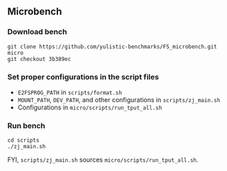 ## Microbench

### Download bench

```shell
git clone https://github.com/yulistic-benchmarks/FS_microbench.git micro
git checkout 3b389ec
```

### Set proper configurations in the script files

- `E2FSPROG_PATH` in `scripts/format.sh`
- `MOUNT_PATH`, `DEV_PATH`, and other configurations in `scripts/zj_main.sh`
- Configurations in `micro/scripts/run_tput_all.sh`

### Run bench

```shell
cd scripts
./zj_main.sh
```

FYI, `scripts/zj_main.sh` sources `micro/scripts/run_tput_all.sh`.
